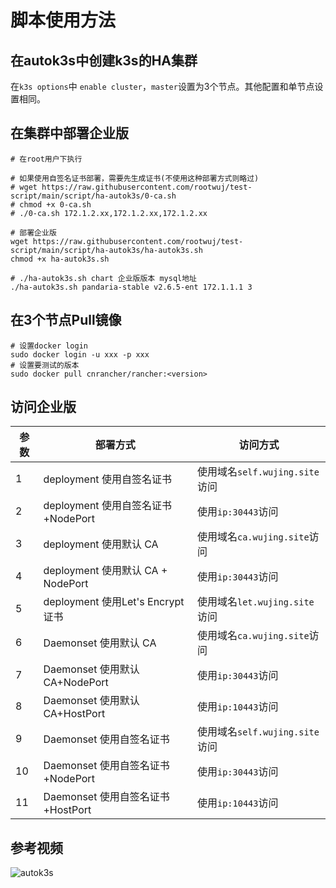 # 脚本使用方法

## 在autok3s中创建k3s的HA集群

在`k3s options`中 `enable cluster`，`master`设置为3个节点。其他配置和单节点设置相同。

## 在集群中部署企业版
```
# 在root用户下执行

# 如果使用自签名证书部署，需要先生成证书(不使用这种部署方式则略过)
# wget https://raw.githubusercontent.com/rootwuj/test-script/main/script/ha-autok3s/0-ca.sh
# chmod +x 0-ca.sh
# ./0-ca.sh 172.1.2.xx,172.1.2.xx,172.1.2.xx

# 部署企业版
wget https://raw.githubusercontent.com/rootwuj/test-script/main/script/ha-autok3s/ha-autok3s.sh
chmod +x ha-autok3s.sh

# ./ha-autok3s.sh chart 企业版版本 mysql地址
./ha-autok3s.sh pandaria-stable v2.6.5-ent 172.1.1.1 3

```

## 在3个节点Pull镜像
```
# 设置docker login
sudo docker login -u xxx -p xxx
# 设置要测试的版本
sudo docker pull cnrancher/rancher:<version>

```

## 访问企业版

参数 | 部署方式 | 访问方式
---|---|---
1 | deployment 使用自签名证书 | 使用域名`self.wujing.site`访问
2 | deployment 使用自签名证书+NodePort | 使用`ip:30443`访问
3 | deployment 使用默认 CA | 使用域名`ca.wujing.site`访问
4 | deployment 使用默认 CA + NodePort | 使用`ip:30443`访问
5 | deployment 使用Let's Encrypt证书| 使用域名`let.wujing.site`访问
6 | Daemonset 使用默认 CA | 使用域名`ca.wujing.site`访问
7 | Daemonset 使用默认 CA+NodePort |  使用`ip:30443`访问
8 | Daemonset 使用默认 CA+HostPort |  使用`ip:10443`访问
9 | Daemonset 使用自签名证书 | 使用域名`self.wujing.site`访问
10 | Daemonset 使用自签名证书+NodePort |  使用`ip:30443`访问
11 | Daemonset 使用自签名证书+HostPort |  使用`ip:10443`访问


## 参考视频
![autok3s](https://user-images.githubusercontent.com/42061003/176578681-9f55d9a5-2dcd-41f1-8d0c-231a27d69be3.gif)
